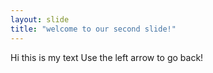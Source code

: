```yaml
---
layout: slide
title: "welcome to our second slide!"
---
```

Hi this is my text
Use the left arrow to go back!
